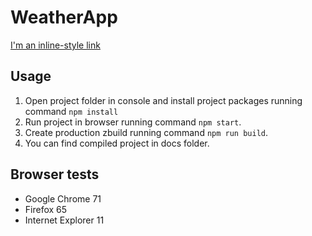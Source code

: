 # WeatherApp
[I'm an inline-style link](https://www.google.com)
## Usage

1. Open project folder in console and install project packages running command `npm install`
2. Run project in browser running command `npm start`.
3. Create production zbuild running command `npm run build`.
4. You can find compiled project in docs folder.

## Browser tests
- Google Chrome 71
- Firefox 65
- Internet Explorer 11
